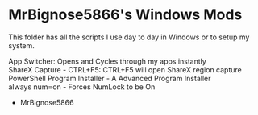 # MrBignose5866's Windows Mods

This folder has all the scripts I use day to day in Windows or to setup my system.

App Switcher: Opens and Cycles through my apps instantly <br>
ShareX Capture - CTRL+F5: CTRL+F5 will open ShareX region capture <br>
PowerShell Program Installer - A Advanced Program Installer <br>
always num=on - Forces NumLock to be On <br>

 - MrBignose5866
